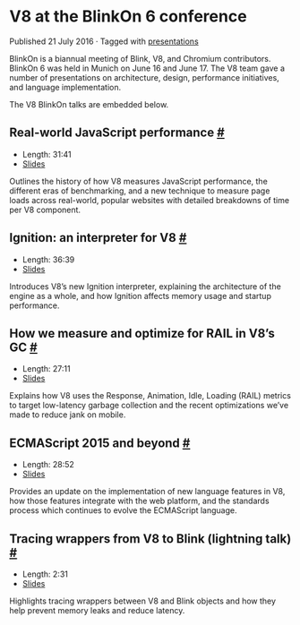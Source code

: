 V8 at the BlinkOn 6 conference
==============================

Published 21 July 2016 · Tagged with [presentations](/blog/tags/presentations)

BlinkOn is a biannual meeting of Blink, V8, and Chromium contributors. BlinkOn 6 was held in Munich on June 16 and June 17. The V8 team gave a number of presentations on architecture, design, performance initiatives, and language implementation.

The V8 BlinkOn talks are embedded below.

Real-world JavaScript performance [#](#real-world-javascript-performance)
-------------------------------------------------------------------------

*   Length: 31:41
*   [Slides](https://docs.google.com/presentation/d/14WZkWbkvtmZDEIBYP5H1GrbC9H-W3nJSg3nvpHwfG5U/edit)

Outlines the history of how V8 measures JavaScript performance, the different eras of benchmarking, and a new technique to measure page loads across real-world, popular websites with detailed breakdowns of time per V8 component.

Ignition: an interpreter for V8 [#](#ignition%3A-an-interpreter-for-v8)
-----------------------------------------------------------------------

*   Length: 36:39
*   [Slides](https://docs.google.com/presentation/d/1OqjVqRhtwlKeKfvMdX6HaCIu9wpZsrzqpIVIwQSuiXQ/edit)

Introduces V8’s new Ignition interpreter, explaining the architecture of the engine as a whole, and how Ignition affects memory usage and startup performance.

How we measure and optimize for RAIL in V8’s GC [#](#how-we-measure-and-optimize-for-rail-in-v8%E2%80%99s-gc)
-------------------------------------------------------------------------------------------------------------

*   Length: 27:11
*   [Slides](https://docs.google.com/presentation/d/15EQ603eZWAnrf4i6QjPP7S3KF3NaL3aAaKhNUEatVzY/edit)

Explains how V8 uses the Response, Animation, Idle, Loading (RAIL) metrics to target low-latency garbage collection and the recent optimizations we’ve made to reduce jank on mobile.

ECMAScript 2015 and beyond [#](#ecmascript-2015-and-beyond)
-----------------------------------------------------------

*   Length: 28:52
*   [Slides](https://docs.google.com/presentation/d/1o1wld5z0BM8RTqXASGYD3Rvov8PzrxySghmrGTYTgw0/edit)

Provides an update on the implementation of new language features in V8, how those features integrate with the web platform, and the standards process which continues to evolve the ECMAScript language.

Tracing wrappers from V8 to Blink (lightning talk) [#](#tracing-wrappers-from-v8-to-blink-(lightning-talk))
-----------------------------------------------------------------------------------------------------------

*   Length: 2:31
*   [Slides](https://docs.google.com/presentation/d/1I6leiRm0ysSTqy7QWh33Gfp7_y4ngygyM2tDAqdF0fI/edit)

Highlights tracing wrappers between V8 and Blink objects and how they help prevent memory leaks and reduce latency.